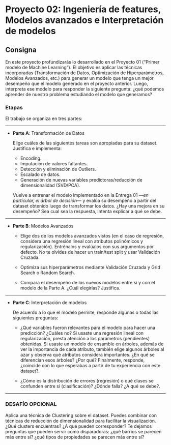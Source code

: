 # **Proyecto 02**: Ingeniería de features, Modelos avanzados e Interpretación de modelos

## **Consigna**

En este proyecto profundizarás lo desarrollado en el Proyecto 01 (“Primer modelo de Machine Learning”). El objetivo es aplicar las técnicas incorporadas (Transformación de Datos, Optimización de Hiperparámetros, Modelos Avanzados, etc.) para generar un modelo que tenga un mejor desempeño que el modelo generado en el proyecto anterior. Luego, interpreta ese modelo para responder la siguiente pregunta: ¿qué podemos aprender de nuestro problema estudiando el modelo que generamos?

### Etapas

El trabajo se organiza en tres partes:

---
* **Parte A**: Transformación de Datos
  
    Elige cuáles de las siguientes tareas son apropiadas para su dataset. Justifica e implementa:
    * Encoding.    
    * Imputación de valores faltantes.
    * Detección y eliminación de Outliers.
    * Escalado de datos.
    * Generación de nuevas variables predictoras/reducción de dimensionalidad (SVD/PCA).
    
  
  Vuelve a entrenar el modelo implementado en la Entrega 01 —*en particular, el árbol de decisión—* y evalúa su desempeño a partir del dataset obtenido luego de transformar los datos. ¿Hay una mejora en su desempeño? Sea cual sea la respuesta, intenta explicar a qué se debe.

---

* **Parte B**: Modelos Avanzados

    * Elige dos de los modelos avanzados vistos (en el caso de regresión, considera una regresión lineal con atributos polinómicos y regularización). Entrénalos y evalúalos con sus argumentos por defecto. No te olvides de hacer un train/test split y usar Validación Cruzada.

    * Optimiza sus hiperparámetros mediante Validación Cruzada y Grid Search o Random Search.

    * Compara el desempeño de los nuevos modelos entre sí y con el modelo de la Parte A. ¿Cuál elegirías? Justifica.

---
* **Parte C**: Interpretación de modelos

    De acuerdo a lo que el modelo permite, responde algunas o todas las siguientes preguntas:

    * ¿Qué variables fueron relevantes para el modelo para hacer una predicción? ¿Cuáles no? Si usaste una regresión lineal con regularización, presta atención a los parámetros (pendientes) obtenidas. Si usaste un modelo de ensamble en árboles, además de ver la importancia de cada atributo, también elige algunos árboles al azar y observa qué atributos considera importantes. ¿En qué se diferencian esos árboles? ¿Por qué? Finalmente, responde, ¿coincide con lo que esperabas a partir de tu experiencia con este dataset?.

    * ¿Cómo es la distribución de errores (regresión) o qué clases se confunden entre sí (clasificación)? ¿Dónde falla? ¿A qué se debe?.
---

### DESAFÍO OPCIONAL

Aplica una técnica de Clustering sobre el dataset. Puedes combinar con técnicas de reducción de dimensionalidad para facilitar la visualización. ¿Qué clusters encuentras? ¿A qué pueden corresponder? Te dejamos preguntas que pueden servir como disparadoras: ¿qué barrios se parecen más entre sí? ¿qué tipos de propiedades se parecen más entre sí?